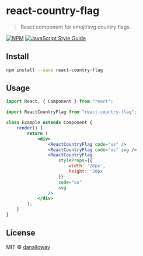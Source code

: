 # react-country-flag

> React component for emoji/svg country flags.

[![NPM](https://img.shields.io/npm/v/react-country-flag.svg)](https://www.npmjs.com/package/react-country-flag) [![JavaScript Style Guide](https://img.shields.io/badge/code_style-standard-brightgreen.svg)](https://standardjs.com)

## Install

```bash
npm install --save react-country-flag
```

## Usage

```jsx
import React, { Component } from "react";

import ReactCountryFlag from "react-country-flag";

class Example extends Component {
    render() {
        return (
            <div>
                <ReactCountryFlag code="us" />
                <ReactCountryFlag code="us" svg />
                <ReactCountryFlag 
                    styleProps={{
                        width: '20px',
                        height: '20px
                    }}
                    code="us"
                    svg
                />
            </div>
        );
    }
}
```

## License

MIT © [danalloway](https://github.com/danalloway)
